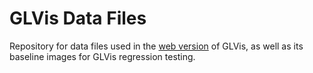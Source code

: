 # GLVis Data Files

Repository for data files used in the [web version](https://glvis.org/live) of
GLVis, as well as its baseline images for GLVis regression testing.
